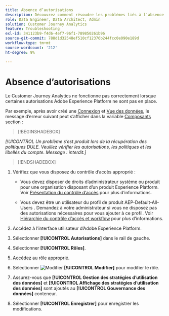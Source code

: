```yaml
---
title: Absence d’autorisations
description: Découvrez comment résoudre les problèmes liés à l’absence d’autorisations
role: Data Engineer, Data Architect, Admin
solution: Customer Journey Analytics
feature: Troubleshooting
exl-id: 341123b9-f4d6-4ef7-96f1-789850261b96
source-git-commit: 788d1d32548ef510cf12376b244fcc0e090e189d
workflow-type: tm+mt
source-wordcount: '212'
ht-degree: 9%

---
```


# Absence d’autorisations

Le Customer Journey Analytics ne fonctionne pas correctement lorsque certaines autorisations Adobe Experience Platform ne sont pas en place.

Par exemple, après avoir créé une [Connexion](../connections/overview.md) et [Vue des données](../data-views/data-views.md), le message d’erreur suivant peut s’afficher dans la variable [Composants](/help/data-views/create-dataview.md#components) section :


>[!BEGINSHADEBOX]

*[!UICONTROL Un problème s’est produit lors de la récupération des politiques DULE. Veuillez vérifier les autorisations, les politiques et les libellés du compte. Message : interdit.]*

>[!ENDSHADEBOX]


1. Vérifiez que vous disposez du contrôle d’accès approprié :

   * Vous devez disposer de droits d’administrateur système ou produit pour une organisation disposant d’un produit Experience Platform. Voir [Présentation du contrôle d’accès](https://experienceleague.adobe.com/docs/experience-platform/access-control/home.html?lang=en#platform-permissions) pour plus d’informations.

   * Vous devez être un utilisateur du profil de produit AEP-Default-All-Users . Demandez à votre administrateur si vous ne disposez pas des autorisations nécessaires pour vous ajouter à ce profil. Voir [Hiérarchie du contrôle d’accès et workflow](https://experienceleague.adobe.com/docs/experience-platform/access-control/home.html?lang=en#access-control-hierarchy-and-workflow) pour plus d’informations.


1. Accédez à l’interface utilisateur d’Adobe Experience Platform.

1. Sélectionner **[!UICONTROL Autorisations]** dans le rail de gauche.

1. Sélectionner **[!UICONTROL Rôles]**.

1. Accédez au rôle approprié.

1. Sélectionner ![Modifier](https://spectrum.adobe.com/static/icons/workflow_18/Smock_Edit_18_N.svg) **[!UICONTROL Modifier]** pour modifier le rôle.

1. Assurez-vous que **[!UICONTROL Gestion des stratégies d’utilisation des données]** et **[!UICONTROL Affichage des stratégies d’utilisation des données]** sont ajoutés au **[!UICONTROL Gouvernance des données]** conteneur.

1. Sélectionner **[!UICONTROL Enregistrer]** pour enregistrer les modifications.
